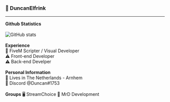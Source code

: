 ### 💼 DuncanElfrink
---
**Github Statistics**
<br>
<br>
![GitHub stats](https://github-readme-stats.vercel.app/api?username=DuncanElfrink&count_private=true&theme=radical)
<br>
<br>
**Experience**
<br>
📝 FiveM Scripter / Visual Developer
<br>
⚠️ Front-end Developer
<br>
⚠️ Back-end Develper
<br>
<br>
**Personal Information**
<br>
🏡 Lives in The Netherlands - Arnhem
<br>
👀 Discord @Duncan#1753
<br>
<br>
**Groups**
🖥️ StreamChoice
🔐 MrD Development
<!--
**DuncanElfrink/DuncanElfrink** is a ✨ _special_ ✨ repository because its `README.md` (this file) appears on your GitHub profile.

Here are some ideas to get you started:

- 🔭 I’m currently working on ...
- 🌱 I’m currently learning ...
- 👯 I’m looking to collaborate on ...
- 🤔 I’m looking for help with ...
- 💬 Ask me about ...
- 📫 How to reach me: ...
- 😄 Pronouns: ...
- ⚡ Fun fact: ...
-->
